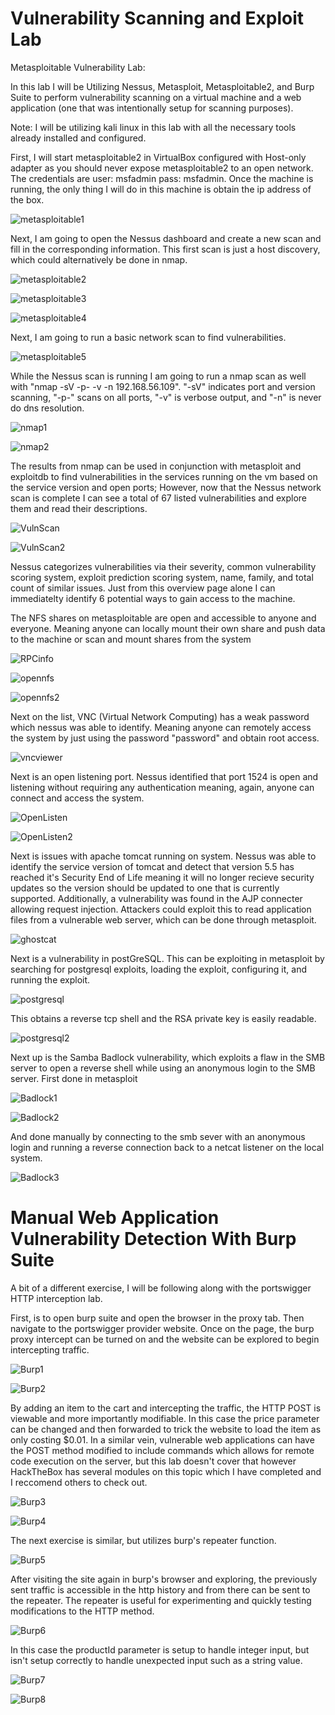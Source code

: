 # Vulnerability Scanning and Exploit Lab
Metasploitable Vulnerability Lab:

In this lab I will be Utilizing Nessus, Metasploit, Metasploitable2, and Burp Suite to perform vulnerability scanning on a virtual machine and a web application (one that was intentionally setup for scanning purposes).

Note: I will be utilizing kali linux in this lab with all the necessary tools already installed and configured.

First, I will start metasploitable2 in VirtualBox configured with Host-only adapter as you should never expose metasploitable2 to an open network. The credentials are user: msfadmin pass: msfadmin. Once the machine is running, the only thing I will do in this machine is obtain the ip address of the box.

![metasploitable1](https://github.com/user-attachments/assets/854c6de6-bc25-470d-ba47-d53732e2a65f)

Next, I am going to open the Nessus dashboard and create a new scan and fill in the corresponding information. This first scan is just a host discovery, which could alternatively be done in nmap.

![metasploitable2](https://github.com/user-attachments/assets/43603334-1666-45a4-9186-d5179c681cfd)

![metasploitable3](https://github.com/user-attachments/assets/6854293f-e28d-4848-9be2-60d741092dab)

![metasploitable4](https://github.com/user-attachments/assets/75336e55-3070-47f0-b105-00a1b1708f59)

Next, I am going to run a basic network scan to find vulnerabilities. 

![metasploitable5](https://github.com/user-attachments/assets/c5e32de2-a2f6-4fc3-bd35-5e61d0af04be)

While the Nessus scan is running I am going to run a nmap scan as well with "nmap -sV -p- -v -n 192.168.56.109". "-sV" indicates port and version scanning, "-p-" scans on all ports, "-v" is verbose output, and "-n" is never do dns resolution.

![nmap1](https://github.com/user-attachments/assets/e52104be-fd90-4376-ab99-0334264aa692)

![nmap2](https://github.com/user-attachments/assets/6fff5fa4-896f-4439-81cf-3e8598b0ead5)

The results from nmap can be used in conjunction with metasploit and exploitdb to find vulnerabilities in the services running on the vm based on the service version and open ports; However, now that the Nessus network scan is complete I can see a total of 67 listed vulnerabilities and explore them and read their descriptions.

![VulnScan](https://github.com/user-attachments/assets/98f98cfa-f637-445b-a207-06df0523fb05)

![VulnScan2](https://github.com/user-attachments/assets/a28166bb-9173-40ac-937b-058bc089b5cf)

Nessus categorizes vulnerabilities via their severity, common vulnerability scoring system, exploit prediction scoring system, name, family, and total count of similar issues. Just from this overview page alone I can immediatelty identify 6 potential ways to gain access to the machine.

The NFS shares on metasploitable are open and accessible to anyone and everyone. Meaning anyone can locally mount their own share and push data to the machine or scan and mount shares from the system

![RPCinfo](https://github.com/user-attachments/assets/b73c0fbc-2c2d-4d01-a539-9123d2eb2394)

![opennfs](https://github.com/user-attachments/assets/00dde9cb-70d0-4b39-a476-aa8c86b69ad2)

![opennfs2](https://github.com/user-attachments/assets/ecbd09c7-2409-4aa2-929f-8a251756b4de)

Next on the list, VNC (Virtual Network Computing) has a weak password which nessus was able to identify. Meaning anyone can remotely access the system by just using the password "password" and obtain root access.

![vncviewer](https://github.com/user-attachments/assets/8f0544d9-2345-49e4-a9bf-64c48dd25d1b)

Next is an open listening port. Nessus identified that port 1524 is open and listening without requiring any authentication meaning, again, anyone can connect and access the system.

![OpenListen](https://github.com/user-attachments/assets/de68b39e-dd70-4ca2-9159-2895b05fc192)

![OpenListen2](https://github.com/user-attachments/assets/92cef5f9-532d-4ed1-966e-144b498b1439)

Next is issues with apache tomcat running on system. Nessus was able to identify the service version of tomcat and detect that version 5.5 has reached it's Security End of Life meaning it will no longer recieve security updates so the version should be updated to one that is currently supported. Additionally, a vulnerability was found in the AJP connecter allowing request injection. Attackers could exploit this to read application files from a vulnerable web server, which can be done through metasploit.

![ghostcat](https://github.com/user-attachments/assets/b6458c01-c0e3-41b3-85bd-b27c06b27f20)

Next is a vulnerability in postGreSQL. This can be exploiting in metasploit by searching for postgresql exploits, loading the exploit, configuring it, and running the exploit.

![postgresql](https://github.com/user-attachments/assets/f5f67c38-605e-4a6d-8058-c8631e9308b1)

This obtains a reverse tcp shell and the RSA private key is easily readable.

![postgresql2](https://github.com/user-attachments/assets/57dc8de9-e8bf-465e-9321-9431beebec35)

Next up is the Samba Badlock vulnerability, which exploits a flaw in the SMB server to open a reverse shell while using an anonymous login to the SMB server. First done in metasploit

![Badlock1](https://github.com/user-attachments/assets/61d7a8d3-1a66-47bb-8eaf-4c5aebfaceff)

![Badlock2](https://github.com/user-attachments/assets/9bc5e936-a3aa-4fbc-ad92-488487aca689)

And done manually by connecting to the smb sever with an anonymous login and running a reverse connection back to a netcat listener on the local system.

![Badlock3](https://github.com/user-attachments/assets/0c2d949e-8c5b-40ed-a98a-8e90246619d6)

# Manual Web Application Vulnerability Detection With Burp Suite

A bit of a different exercise, I will be following along with the portswigger HTTP interception lab.

First, is to open burp suite and open the browser in the proxy tab. Then navigate to the portswigger provider website. Once on the page, the burp proxy intercept can be turned on and the website can be explored to begin intercepting traffic. 

![Burp1](https://github.com/user-attachments/assets/d6e4557e-5429-49f5-9a78-1df0f71dca68)

![Burp2](https://github.com/user-attachments/assets/523b34a4-d3f5-46eb-a9a7-7de45b3baa2c)

By adding an item to the cart and intercepting the traffic, the HTTP POST is viewable and more importantly modifiable. In this case the price parameter can be changed and then forwarded to trick the website to load the item as only costing $0.01. In a similar vein, vulnerable web applications can have the POST method modified to include commands which allows for remote code execution on the server, but this lab doesn't cover that however HackTheBox has several modules on this topic which I have completed and I reccomend others to check out.

![Burp3](https://github.com/user-attachments/assets/cc7f6e2f-8b52-4cdc-9f90-db906b778632)

![Burp4](https://github.com/user-attachments/assets/ff853ee5-c024-473f-85fb-77e07960d4af)

The next exercise is similar, but utilizes burp's repeater function.

![Burp5](https://github.com/user-attachments/assets/1fa68c27-e4ea-4611-bd96-51e9a71a6350)

After visiting the site again in burp's browser and exploring, the previously sent traffic is accessible in the http history and from there can be sent to the repeater. The repeater is useful for experimenting and quickly testing modifications to the HTTP method.

![Burp6](https://github.com/user-attachments/assets/555764a0-6d5f-492e-89c6-a07f74da57b0)

In this case the productId parameter is setup to handle integer input, but isn't setup correctly to handle unexpected input such as a string value.

![Burp7](https://github.com/user-attachments/assets/3df60eb5-b1f1-423c-9bcf-eb75fa0d76c7)



![Burp8](https://github.com/user-attachments/assets/31397774-a911-499f-a78f-f096d48e6a8d)

